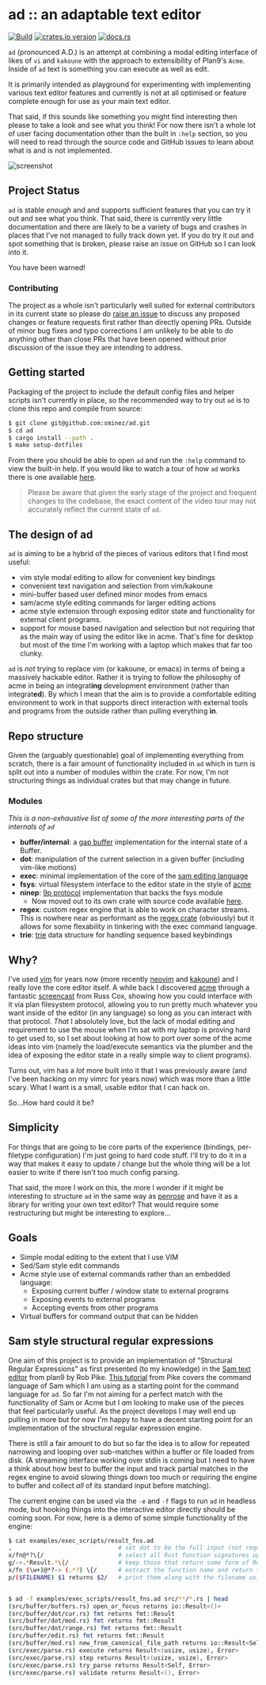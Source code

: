 # ad :: an adaptable text editor

[![Build](https://github.com/sminez/ad/workflows/Build/badge.svg)](https://github.com/sminez/ad/actions?query=workflow%3ABuild) [![crates.io version](https://img.shields.io/crates/v/ad-editor)](https://crates.io/crates/ad-editor) [![docs.rs](https://img.shields.io/docsrs/ad-editor?logo=rust)](https://docs.rs/ad-editor)

`ad` (pronounced A.D.) is an attempt at combining a modal editing interface of likes of `vi`
and `kakoune` with the approach to extensibility of Plan9's `Acme`. Inside of `ad` text is
something you can execute as well as edit.

It is primarily intended as playground for experimenting with implementing various text editor
features and currently is not at all optimised or feature complete enough for use as your main
text editor.

That said, if this sounds like something you might find interesting then please to take a
look and see what you think! For now there isn't a whole lot of user facing documentation other
than the built in `:help` section, so you will need to read through the source code and GitHub
issues to learn about what is and is not implemented.


![screenshot](https://raw.githubusercontent.com/sminez/ad/develop/screenshot.png)


## Project Status

`ad` is stable _enough_ and and supports sufficient features that you can try it out and see what
you think. That said, there is currently very little documentation and there are likely to be
a variety of bugs and crashes in places that I've not managed to fully track down yet. If
you do try it out and spot something that is broken, please raise an issue on GitHub so I
can look into it.

You have been warned!


### Contributing

The project as a whole isn't particularly well suited for external contributors in its current
state so please do [raise an issue](https://github.com/sminez/ad/issues/new/choose) to discuss
any proposed changes or feature requests first rather than directly opening PRs. Outside of
minor bug fixes and typo corrections I am unlikely to be able to do anything other than close
PRs that have been opened without prior discussion of the issue they are intending to address.


## Getting started

Packaging of the project to include the default config files and helper scripts isn't currently
in place, so the recommended way to try out `ad` is to clone this repo and compile from source:

```bash
$ git clone git@github.com:sminez/ad.git
$ cd ad
$ cargo install --path .
$ make setup-dotfiles
```

From there you should be able to open `ad` and run the `:help` command to view the built-in help.
If you would like to watch a tour of how `ad` works there is one available [here](https://www.youtube.com/watch?v=jb2pAi5hLUg).

> Please be aware that given the early stage of the project and frequent changes to the codebase,
> the exact content of the video tour may not accurately reflect the current state of `ad`.


## The design of ad

`ad` is aiming to be a hybrid of the pieces of various editors that I find most useful:
  - vim style modal editing to allow for convenient key bindings
  - convenient text navigation and selection from vim/kakoune
  - mini-buffer based user defined minor modes from emacs
  - sam/acme style editing commands for larger editing actions
  - acme style extension through exposing editor state and functionality for
    external client programs.
  - support for mouse based navigation and selection but not requiring that as the main
    way of using the editor like in acme. That's fine for desktop but most of the time
    I'm working with a laptop which makes that far too clunky.

`ad` is _not_ trying to replace vim (or kakoune, or emacs) in terms of being a massively
hackable editor. Rather it is trying to follow the philosophy of acme in being an
integrat**ing** development environment (rather than integrat**ed**). By which I mean
that the aim is to provide a comfortable editing environment to work in that supports
direct interaction with external tools and programs from the outside rather than pulling
everything **in**.


## Repo structure

Given the (arguably questionable) goal of implementing everything from scratch, there is a fair amount
of functionality included in `ad` which in turn is split out into a number of modules within the crate.
For now, I'm not structuring things as individual crates but that may change in future.

### Modules
_This is a non-exhaustive list of some of the more interesting parts of the internals of `ad`_

- **buffer/internal**: a [gap buffer](https://en.wikipedia.org/wiki/Gap_buffer) implementation for the
  internal state of a Buffer.
- **dot**: manipulation of the current selection in a given buffer (including vim-like motions)
- **exec**: minimal implementation of the core of the [sam editing language](http://doc.cat-v.org/bell_labs/sam_lang_tutorial/sam_tut.pdf)
- **fsys**: virtual filesystem interface to the editor state in the style of [acme](http://acme.cat-v.org/)
- **ninep**: [9p protocol](http://9p.cat-v.org/) implementation that backs the fsys module
  - Now moved out to its own crate with source code available [here](https://github.com/sminez/ad/crates/ninep).
- **regex**: custom regex engine that is able to work on character streams. This is nowhere near as performant as
  the [regex crate](https://github.com/rust-lang/regex) (obviously) but it allows for some flexability in tinkering
  with the exec command language.
- **trie**: [trie](https://en.wikipedia.org/wiki/Trie) data structure for handling sequence based keybindings


## Why?

I've used [vim][0] for years now (more recently [neovim][1] and [kakoune][2]) and I really love the
core editor itself. A while back I discovered [acme][3] through a fantastic [screencast][4] from
Russ Cox, showing how you could interface with it via plan filesystem protocol, allowing you to run
pretty much whatever you want inside of the editor (in any language) so long as you can interact with
that protocol. _That_ I absolutely love, but the lack of modal editing and requirement to use the mouse
when I'm sat with my laptop is proving hard to get used to, so I set about looking at how to port
over some of the acme ideas into vim (namely the load/execute semantics via the plumber and the
idea of exposing the editor state in a really simple way to client programs).

Turns out, vim has a _lot_ more built into it that I was previously aware (and I've been hacking on
my vimrc for years now) which was more than a little scary. What I want is a small, usable editor
that I can hack on.

So...How hard could it be?

## Simplicity
For things that are going to be core parts of the experience (bindings, per-filetype configuration)
I'm just going to hard code stuff. I'll try to do it in a way that makes it easy to update / change
but the whole thing will be a lot easier to write if there isn't too much config parsing.

That said, the more I work on this, the more I wonder if it might be interesting to structure `ad`
in the same way as [penrose](https://github.com/sminez/penrose) and have it as a library for writing
your own text editor? That would require some restructuring but might be interesting to explore...

## Goals
- Simple modal editing to the extent that I use VIM
- Sed/Sam style edit commands
- Acme style use of external commands rather than an embedded language:
  - Exposing current buffer / window state to external programs
  - Exposing events to external programs
  - Accepting events from other programs
- Virtual buffers for command output that can be hidden


## Sam style structural regular expressions

One aim of this project is to provide an implementation of "Structural Regular Expressions" as first
presented (to my knowledge) in the [Sam text editor][5] from plan9 by Rob Pike. [This tutorial][6]
from Pike covers the command language of Sam which I am using as a starting point for the command
language for `ad`. So far I'm not aiming for a perfect match with the functionality of Sam or Acme
but I _am_ looking to make use of the pieces that feel particularly useful. As the project develops
I may well end up pulling in more but for now I'm happy to have a decent starting point for an
implementation of the structural regular expression engine.

There is still a fair amount to do but so far the idea is to allow for repeated narrowing and looping
over sub-matches within a buffer or file loaded from disk. (A streaming interface working over stdin
is coming but I need to have a think about how best to buffer the input and track partial matches in
the regex engine to avoid slowing things down too much or requiring the engine to buffer and collect
_all_ of its standard input before matching).

The current engine can be used via the `-e` and `-f` flags to run `ad` in headless mode, but hooking
things into the interactive editor directly should be coming soon. For now, here is a demo of some
simple functionality of the engine:

```sh
$ cat examples/exec_scripts/result_fns.ad
,                              # set dot to be the full input (not required as this is the default)
x/fn@*?\{/                     # select all Rust function signatures up to the opening brace
g/->.*Result.*\{/              # keep those that return some form of Result
x/fn (\w+)@*?-> (.*?) \{/      # extract the function name and return type from the signature
p/($FILENAME) $1 returns $2/   # print them along with the filename using a template


$ ad -f examples/exec_scripts/result_fns.ad src/**/*.rs | head
(src/buffer/buffers.rs) open_or_focus returns io::Result<()>
(src/buffer/dot/cur.rs) fmt returns fmt::Result
(src/buffer/dot/mod.rs) fmt returns fmt::Result
(src/buffer/dot/range.rs) fmt returns fmt::Result
(src/buffer/edit.rs) fmt returns fmt::Result
(src/buffer/mod.rs) new_from_canonical_file_path returns io::Result<Self>
(src/exec/parse.rs) execute returns Result<(usize, usize), Error>
(src/exec/parse.rs) step returns Result<(usize, usize), Error>
(src/exec/parse.rs) try_parse returns Result<Self, Error>
(src/exec/parse.rs) validate returns Result<(), Error>
```

  [0]: https://www.vim.org/
  [1]: https://neovim.io/
  [2]: https://github.com/mawww/kakoune
  [3]: https://en.wikipedia.org/wiki/Acme_(text_editor)
  [4]: https://www.youtube.com/watch?v=dP1xVpMPn8M
  [5]: http://doc.cat-v.org/plan_9/4th_edition/papers/sam/
  [6]: http://doc.cat-v.org/bell_labs/sam_lang_tutorial/sam_tut.pdf
